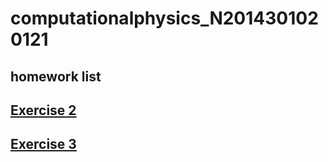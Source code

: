 #  computationalphysics_N2014301020121
## homework list
## [Exercise 2](https://www.zybuluo.com/zsgaga/note/505248)
## [Exercise 3](https://www.zybuluo.com/zsgaga/note/505248)
